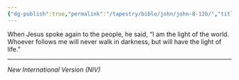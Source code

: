 ```yaml
---
{"dg-publish":true,"permalink":"/tapestry/bible/john/john-8-12b/","title":"John 8:12b","hide":true,"tags":["bible-verse","bible-verse"],"dgHomeLink":true,"dgShowLocalGraph":true,"dgEnableSearch":true}
---
```


When Jesus spoke again to the people, he said, “I am the light of the world. Whoever follows me will never walk in darkness, but will have the light of life.”

---
*New International Version (NIV)*